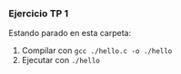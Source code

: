 ### Ejercicio TP 1

Estando parado en esta carpeta:

1) Compilar con `gcc ./hello.c -o ./hello`  
2) Ejecutar con `./hello`